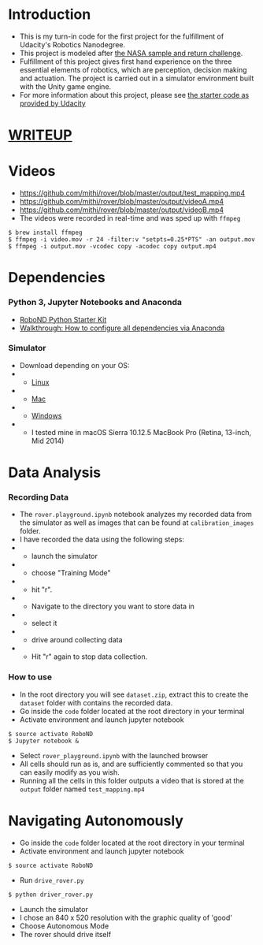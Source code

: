 
# Introduction
- This is my turn-in code for the first project for the fulfillment of Udacity's Robotics Nanodegree.
- This project is modeled after
[the NASA sample and return challenge](https://www.nasa.gov/directorates/spacetech/centennial_challenges/sample_return_robot/index.html).
- Fulfillment of this project gives first hand experience on the three essential elements of robotics, which are perception, decision making and actuation. The project is carried out in a simulator environment built with the Unity game engine.
- For more information about this project, please see
[the starter code as provided by Udacity](https://github.com/udacity/RoboND-Rover-Project)


# [WRITEUP](https://github.com/mithi/rover/blob/master/WRITEUP.md)

# Videos
- https://github.com/mithi/rover/blob/master/output/test_mapping.mp4
- https://github.com/mithi/rover/blob/master/output/videoA.mp4
- https://github.com/mithi/rover/blob/master/output/videoB.mp4
- The videos were recorded in real-time and was sped up with `ffmpeg`
```
$ brew install ffmpeg
$ ffmpeg -i video.mov -r 24 -filter:v "setpts=0.25*PTS" -an output.mov
$ ffmpeg -i output.mov -vcodec copy -acodec copy output.mp4
```

# Dependencies

### Python 3, Jupyter Notebooks and Anaconda
- [RoboND Python Starter Kit](https://github.com/ryan-keenan/RoboND-Python-Starterkit)
- [Walkthrough: How to configure all dependencies via Anaconda](https://github.com/ryan-keenan/RoboND-Python-Starterkit/blob/master/doc/configure_via_anaconda.md)

### Simulator
- Download depending on your OS:
- - [Linux](https://s3-us-west-1.amazonaws.com/udacity-robotics/Rover+Unity+Sims/Linux_Roversim.zip)
- - [Mac](https://s3-us-west-1.amazonaws.com/udacity-robotics/Rover+Unity+Sims/Mac_Roversim.zip)
- - [Windows](https://s3-us-west-1.amazonaws.com/udacity-robotics/Rover+Unity+Sims/Windows_Roversim.zip)
- - I tested mine in macOS Sierra 10.12.5 MacBook Pro (Retina, 13-inch, Mid 2014)


# Data Analysis

### Recording Data
- The `rover.playground.ipynb` notebook analyzes my recorded data from the simulator as well as images that can be found at `calibration_images` folder.
- I have recorded the data using the following steps:
- - launch the simulator
- - choose "Training Mode"
- - hit "r".
- -  Navigate to the directory you want to store data in
- - select it
- - drive around collecting data
- - Hit "r" again to stop data collection.

### How to use
- In the root directory you will see `dataset.zip`, extract this to create
the `dataset` folder with contains the recorded data.
- Go inside the `code` folder located at the root directory in your terminal
- Activate environment and launch jupyter notebook
```
$ source activate RoboND
$ Jupyter notebook &
```
- Select `rover_playground.ipynb` with the launched browser
- All cells should run as is, and are sufficiently commented so that you can easily modify as you wish.
- Running all the cells in this folder outputs a video that is stored at the `output` folder named `test_mapping.mp4`


# Navigating Autonomously
- Go inside the `code` folder located at the root directory in your terminal
- Activate environment and launch jupyter notebook
```
$ source activate RoboND
```
- Run `drive_rover.py`
```
$ python driver_rover.py
```
- Launch the simulator
- I chose an 840 x 520 resolution with the graphic quality of 'good'
- Choose Autonomous Mode
- The rover should drive itself
